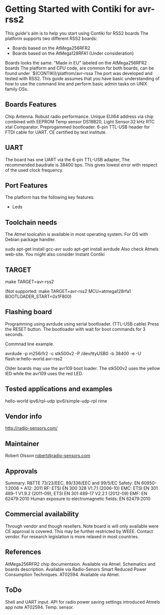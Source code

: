 Getting Started with Contiki for avr-rss2
==========================================
This guide's aim is to help you start using Contiki for RSS2 boards
The platform supports two different RSS2 boards:

* Boards based on the AtMega256RFR2
* Boards based on the AtMega128RFA1 (Under consideration)

Boards looks the same. "Made in EU" labeled on the AtMega256RFR2 boards
The platform and CPU code, are common for both boards, can be found under 
`$(CONTIKI)/platfrom/avr-rssa The port was developed and tested with RSS2.
This guide assumes that you have basic understanding of how to use the 
command line and perform basic admin tasks on UNIX family OSs.

Boards Features
----------------
Chip Antenna. Robust radio performance.
Unique EUI64 address via chip combined with EEPROM
Temp sensor DS18B20, Light Sensor.32 kHz RTC xtal
Comparator. Preprogammed bootloader. 6-pin TTL-USB 
header for FTDI cable for UART.
CE certified by test institute.

UART 
----
The board has one UART via the 6-pin TTL-USB adapter, The recommended
baudrate is 38400 bps. This gives lowest error with respect of the used 
clock frequency.

Port Features
--------------
The platform has the following key features:
* Leds

Toolchain needs
---------------
The Atmel toolcahin is available in most operating system. For OS with
Debian package handler.

sudo apt-get install gcc-avr
sudo apt-get install avrdude
Also check Atmels web-site. You might also consider Instant Contiki

TARGET
-------
make TARGET=avr-rss2

(Not supported: make TARGET=avr-rss2 MCU=atmega128rfa1  BOOTLOADER_START=0x1F800)

Flashing board
---------------
Programming using avrdude using serial bootloader. (TTL-USB cable)
Press the RESET button. The bootloader with wait for boot commands 
for 3 seconds.

Commnad line example.

avrdude -p m256rfr2 -c stk500v2 -P /dev/ttyUSB0 -b 38400 -e -U flash:w:hello-world.avr-rss2 

Older boards may use the avr109 boot loader. The stk500v2 uses the yellow
lED while the avr109 uses the red LED.

Tested applications and examples
---------------------------------
hello-world
ipv6/rpl-udp
ipv6/simple-udp-rpl
rime

Vendor info
-----------
http://radio-sensors.com/

Maintainer
----------
Robert Olsson <robert@radio-sensors.com>

Approvals
---------
Summary: R&TTE 73/23/EEC, 89/336/EEC and 99/5/EC
Safety: EN 60950-1:2006 + A12: 2011
RF: ETSI EN 300 328 V1.7.1 (2006-10)
EMC: ETSI EN 301 489-1 V1.9.2 (2011-09), ETSI EN 301 489-17 V2.2.1 (2012-09)
EMF: EN 62479:2010
Human exposure to electromagnetic fields: EN 62479:2010 

Commercial availability
------------------------
Through vendor and though resellers. Note board is will only available 
were CE approval is covered. This may be further restricted by WEEE.
Contact vendor. For research legislation is more relaxed in most 
countries.

References
----------
AtMega256RFR2 chip documentaion. Available via Atmel.
Schematics and boards description. Available via Radio-Senors
Smart Reduced Power Consumption Techniques. AT02594. Available via Atmel.

ToDo
-----
Shell and UART input.
API for radio power saving settings introduced Atmels app note AT02594. 
Temp. sensor.
